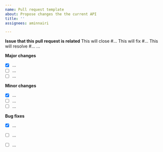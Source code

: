 ```yaml
---
name: Pull request template
about: Propose changes the the current API
title: ''
assignees: aminnairi

---
```


**Issue that this pull request is related**
This will close #...
This will fix #...
This will resolve #...
...

**Major changes**
- [x] ...
- [ ] ...
- [ ] ...

**Minor changes**
- [x] ...
- [ ] ...
- [ ] ...

**Bug fixes**
- [x] ...
- [ ] ...
- [ ] ...

